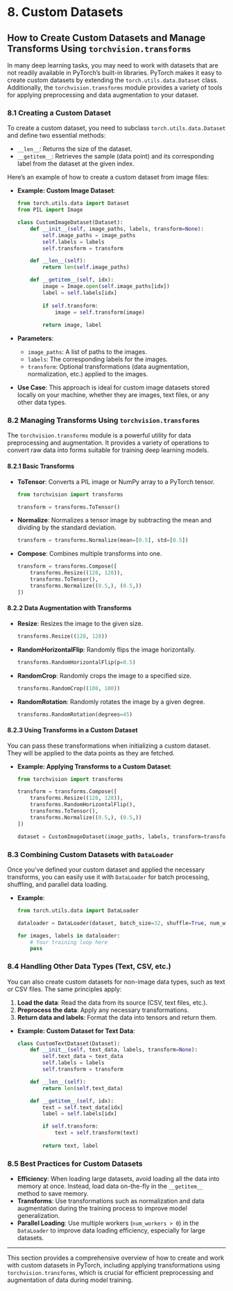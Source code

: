 # 8. **Custom Datasets**

## How to Create Custom Datasets and Manage Transforms Using `torchvision.transforms`

In many deep learning tasks, you may need to work with datasets that are not readily available in PyTorch’s built-in libraries. PyTorch makes it easy to create custom datasets by extending the `torch.utils.data.Dataset` class. Additionally, the `torchvision.transforms` module provides a variety of tools for applying preprocessing and data augmentation to your dataset.

### 8.1 **Creating a Custom Dataset**

To create a custom dataset, you need to subclass `torch.utils.data.Dataset` and define two essential methods:
- `__len__`: Returns the size of the dataset.
- `__getitem__`: Retrieves the sample (data point) and its corresponding label from the dataset at the given index.

Here’s an example of how to create a custom dataset from image files:

- **Example: Custom Image Dataset**:
  ```python
  from torch.utils.data import Dataset
  from PIL import Image

  class CustomImageDataset(Dataset):
      def __init__(self, image_paths, labels, transform=None):
          self.image_paths = image_paths
          self.labels = labels
          self.transform = transform

      def __len__(self):
          return len(self.image_paths)

      def __getitem__(self, idx):
          image = Image.open(self.image_paths[idx])
          label = self.labels[idx]
          
          if self.transform:
              image = self.transform(image)
          
          return image, label
  ```

- **Parameters**:
  - `image_paths`: A list of paths to the images.
  - `labels`: The corresponding labels for the images.
  - `transform`: Optional transformations (data augmentation, normalization, etc.) applied to the images.

- **Use Case**: This approach is ideal for custom image datasets stored locally on your machine, whether they are images, text files, or any other data types.

### 8.2 **Managing Transforms Using `torchvision.transforms`**

The `torchvision.transforms` module is a powerful utility for data preprocessing and augmentation. It provides a variety of operations to convert raw data into forms suitable for training deep learning models.

#### 8.2.1 **Basic Transforms**

- **ToTensor**: Converts a PIL image or NumPy array to a PyTorch tensor.
  
  ```python
  from torchvision import transforms

  transform = transforms.ToTensor()
  ```

- **Normalize**: Normalizes a tensor image by subtracting the mean and dividing by the standard deviation.
  
  ```python
  transform = transforms.Normalize(mean=[0.5], std=[0.5])
  ```

- **Compose**: Combines multiple transforms into one.
  
  ```python
  transform = transforms.Compose([
      transforms.Resize((128, 128)),
      transforms.ToTensor(),
      transforms.Normalize((0.5,), (0.5,))
  ])
  ```

#### 8.2.2 **Data Augmentation with Transforms**

- **Resize**: Resizes the image to the given size.
  ```python
  transforms.Resize((128, 128))
  ```

- **RandomHorizontalFlip**: Randomly flips the image horizontally.
  ```python
  transforms.RandomHorizontalFlip(p=0.5)
  ```

- **RandomCrop**: Randomly crops the image to a specified size.
  ```python
  transforms.RandomCrop((100, 100))
  ```

- **RandomRotation**: Randomly rotates the image by a given degree.
  ```python
  transforms.RandomRotation(degrees=45)
  ```

#### 8.2.3 **Using Transforms in a Custom Dataset**

You can pass these transformations when initializing a custom dataset. They will be applied to the data points as they are fetched.

- **Example: Applying Transforms to a Custom Dataset**:
  ```python
  from torchvision import transforms

  transform = transforms.Compose([
      transforms.Resize((128, 128)),
      transforms.RandomHorizontalFlip(),
      transforms.ToTensor(),
      transforms.Normalize((0.5,), (0.5,))
  ])

  dataset = CustomImageDataset(image_paths, labels, transform=transform)
  ```

### 8.3 **Combining Custom Datasets with `DataLoader`**

Once you've defined your custom dataset and applied the necessary transforms, you can easily use it with `DataLoader` for batch processing, shuffling, and parallel data loading.

- **Example**:
  ```python
  from torch.utils.data import DataLoader

  dataloader = DataLoader(dataset, batch_size=32, shuffle=True, num_workers=4)

  for images, labels in dataloader:
      # Your training loop here
      pass
  ```

### 8.4 **Handling Other Data Types (Text, CSV, etc.)**

You can also create custom datasets for non-image data types, such as text or CSV files. The same principles apply:
1. **Load the data**: Read the data from its source (CSV, text files, etc.).
2. **Preprocess the data**: Apply any necessary transformations.
3. **Return data and labels**: Format the data into tensors and return them.

- **Example: Custom Dataset for Text Data**:
  ```python
  class CustomTextDataset(Dataset):
      def __init__(self, text_data, labels, transform=None):
          self.text_data = text_data
          self.labels = labels
          self.transform = transform

      def __len__(self):
          return len(self.text_data)

      def __getitem__(self, idx):
          text = self.text_data[idx]
          label = self.labels[idx]

          if self.transform:
              text = self.transform(text)
          
          return text, label
  ```

### 8.5 **Best Practices for Custom Datasets**

- **Efficiency**: When loading large datasets, avoid loading all the data into memory at once. Instead, load data on-the-fly in the `__getitem__` method to save memory.
- **Transforms**: Use transformations such as normalization and data augmentation during the training process to improve model generalization.
- **Parallel Loading**: Use multiple workers (`num_workers > 0`) in the `DataLoader` to improve data loading efficiency, especially for large datasets.

---

This section provides a comprehensive overview of how to create and work with custom datasets in PyTorch, including applying transformations using `torchvision.transforms`, which is crucial for efficient preprocessing and augmentation of data during model training.
